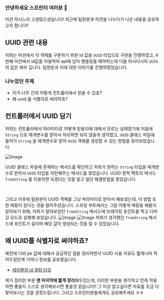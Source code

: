 ### 안녕하세요 스프린터 여러분 :wave:    
미션 하시느라 고생많으셨습니다! 최근에 팀원분과 의견을 나누다가 나온 내용을 공유하고자 합니다!!

## UUID 관련 내용
저희는 미션에서 각 객체를 구분하기 위한 id 값을 `UUID` 타입으로 구현을 진행하였고, 4번째 미션에서 id값을 이용하여 api에 담아 핸들링을 해야하는데 다들 아시다시피 `UUID`의 값은 매우 깁니다. 팀원분과 이에 대한 이야기를 진행하였었습니다. 

### 나누었던 주제
- 이거 너무 긴데 어떻게 컨트롤러에서 받을 수 있죠?
- 왜 uuid 를 식별자로 써야하죠?


## 컨트롤러에서 UUID 담기
저희는 컨트롤러에서 파라미터로 어떻게 받을지에 대해서 모르는 상태였기에 처음에 `String` 으로 매개변수를 받아서 처리하면 되지 않을까 생각했고, `UUID` 클래스 파일에 들어가 `String` 을 매개변수로 받아 `UUID` 객체를 생성할 수 있는 방법을 찾아보았습니다.  

![Image](https://github.com/user-attachments/assets/82debd96-b90b-4537-9d7b-ae73b67e4aaa)

UUID 클래스 파일에 존재하는 메서드를 확인하고 저희가 원하는 `String` 타입을 매개변수로 받아서 `UUID` 타입을 리턴해주는 메서드를 찾았습니다.
UUID 정적 팩토리 메서드 `fromString` 를 이용하면 되겠다는 것을 알고 일단 해결방법을 찾았습니다.

<br/>

그리고 이후에 팀원분이 UUID 객체를 그냥 파라미터로 받아서 해보셨는데, 이 방법 또한 매핑이 된다는 것을 알려주셨습니다. 스프링 부트에서는 그럼 어떻게 매핑을 해줄지 알아보기 위해, 저희가 알아보았던 `fromString` 메서드에 브레이킹 포인트를 찍고 디버깅 모드로 실행해 보았습니다.
![Image](https://github.com/user-attachments/assets/8adc5019-fc71-4ede-8115-4815d27298bb)
![Image](https://github.com/user-attachments/assets/c573a07c-6db2-4a2f-bef5-408275aa1bf5)
저희가 생각했던 `fromString` 메서드에 포인트가 걸리며 해당 값이 생성되는 것을 알 수 있었습니다.


## 왜 UUID를 식별자로 써야하죠?
예전에 디비 pk 값에 대해서 궁금하던 점을 정리하면서 UUID 사용 이유도 짧게나마 적어두었던게 기억나 정보를 공유했습니다.   
- [테이블의 id 컬럼 타입](https://github.com/jaewoo9797/TIL/blob/main/Spring/data/jpa/%ED%85%8C%EC%9D%B4%EB%B8%94%EC%9D%98%20id%20%EC%BB%AC%EB%9F%BC%EC%9D%98%20%ED%83%80%EC%9E%85.md)

제가 정리한 부분 **맨 마지막에 짧게 정리**해두었는데, 이러한 부분을 생각하고 언제 적용하면 좋을지 스스로 생각해보시면 좋을것 같습니다!! 그 이상 알고싶다면 자료를 조금 더 찾아보시는 것을 권장드립니다. 그리고 스프린터분들에게도 공유해주세요 ㅎㅎ
